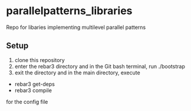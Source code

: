 # parallelpatterns_libraries

Repo for libaries implementing multilevel parallel patterns

## Setup

1. clone this repository
2. enter the rebar3 directory and in the Git bash terminal, run ./bootstrap
3. exit the directory and in the main directory, execute

- rebar3 get-deps
- rebar3 compile

for the config file
